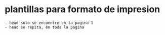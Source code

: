 # plantillas para formato de impresion

    - head solo se encuentre en la pagina 1
    - head se repita, en toda la pagina
